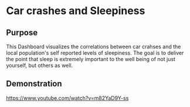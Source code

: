# Car crashes and Sleepiness

## Purpose
This Dashboard visualizes the correlations between car crahses and the local population's self reported levels of sleepiness. The goal is to deliver the point that sleep is extremely important to the well being of not just yourself, but others as well.

## Demonstration
https://www.youtube.com/watch?v=m82YaD9Y-ss
